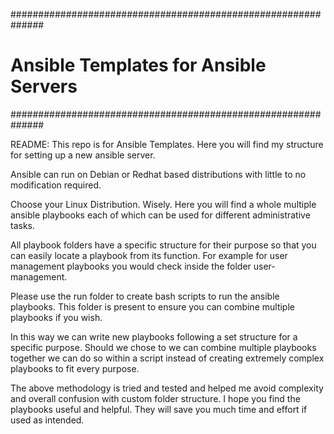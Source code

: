 
##############################################################
#   Ansible Templates for Ansible Servers                    #
##############################################################

           
README:
This repo is for Ansible Templates. Here you will find my
structure for setting up a new ansible server.

Ansible can run on Debian or Redhat based distributions
 with little to no modification required.

Choose your Linux Distribution. Wisely. 
Here you will find a whole multiple ansible playbooks
each of which can be used for different administrative tasks.

All playbook folders have a specific structure for their
purpose so that you can easily locate a playbook from its
function. For example for user management playbooks you 
would check inside the folder user-management.

Please use the run folder to create bash scripts to run
the ansible playbooks. This folder is present to ensure
you can combine multiple playbooks if you wish.

In this way we can write new playbooks following a set
structure for a specific purpose.
Should we chose to we can combine multiple
playbooks together we can do so within a script instead 
of creating extremely complex playbooks to fit every purpose. 

The above methodology is tried and tested and helped me avoid
complexity and overall confusion with custom folder structure.
I hope you find the playbooks useful and helpful. They will 
save you much time and effort if used as intended.
